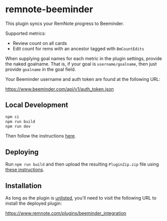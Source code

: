 # remnote-beeminder

This plugin syncs your RemNote progress to Beeminder.

Supported metrics:

- Review count on all cards
- Edit count for rems with an ancestor tagged with `BmCountEdits`

When supplying goal names for each metric in the plugin settings, provide
the naked goalname. That is, if your goal is `username/goalname`, then
just provide `goalname` in the goal field.

Your Beeminder username and auth token are found at the following URL:

<https://www.beeminder.com/api/v1/auth_token.json>

## Local Development

```bash
npm ci
npm run build
npm run dev
```

Then follow the instructions [here][1].

## Deploying

Run `npm run build` and then upload the resulting `PluginZip.zip` file using [these instructions][3].

## Installation

As long as the plugin is [unlisted][2], you'll need to visit the following URL to install the deployed plugin: 

<https://www.remnote.com/plugins/beeminder_integration>

[1]: https://plugins.remnote.com/getting-started/quick_start_guide#run-the-plugin-template-inside-remnote

[2]: https://plugins.remnote.com/advanced/unlisted_plugins

[3]: https://plugins.remnote.com/advanced/submitting_plugins